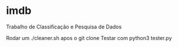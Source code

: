 # imdb
Trabalho de Classificação e Pesquisa de Dados

Rodar um ./cleaner.sh apos o git clone
Testar com python3 tester.py
